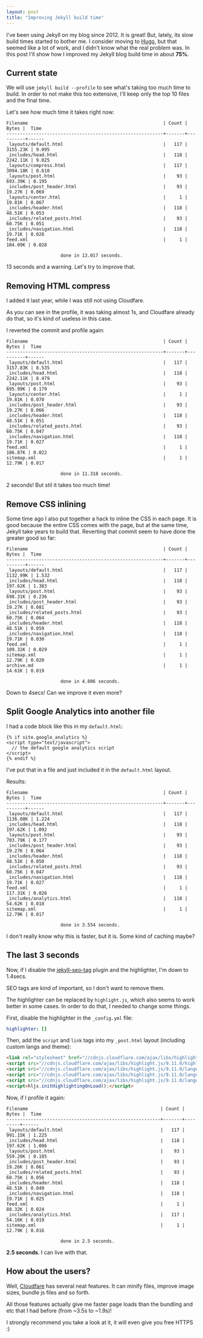 ```yaml
---
layout: post
title: "Improving Jekyll build time"
---
```


I've been using Jekyll on my blog since 2012. It is great!
But, lately, its slow build times started to bother me.
I consider moving to [Hugo], but that seemed like a lot
of work, and I didn't know what the real problem was.
In this post I'll show how I improved my Jekyll blog build time in about
**75%**.

[Hugo]: https://gohugo.io

## Current state

We will use `jekyll build --profile` to see what's taking too much time to
build. In order to not make this too extensive, I'll keep only the top 10
files and the final time.

Let's see how much time it takes right now:

```console
Filename                                                  | Count |    Bytes |  Time
----------------------------------------------------------+-------+----------+------
_layouts/default.html                                     |   117 | 3155.23K | 9.095
_includes/head.html                                       |   118 | 2242.11K | 9.025
_layouts/compress.html                                    |   117 | 3094.18K | 0.610
_layouts/post.html                                        |    93 |  693.39K | 0.195
_includes/post_header.html                                |    93 |   19.27K | 0.069
_layouts/center.html                                      |     1 |   19.81K | 0.067
_includes/header.html                                     |   118 |   48.51K | 0.053
_includes/related_posts.html                              |    93 |   60.75K | 0.051
_includes/navigation.html                                 |   118 |   19.71K | 0.028
feed.xml                                                  |     1 |  104.09K | 0.028

                    done in 13.017 seconds.
```

 13 seconds and a warning. Let's try to improve that.

## Removing HTML compress

I added it last year, while I was still not using Cloudfare.

As you can see in the profile, it was taking almost 1s, and Cloudfare
already do that, so it's kind of useless in this case.

I reverted the commit and profile again:

```console
Filename                                                  | Count |    Bytes |  Time
----------------------------------------------------------+-------+----------+------
_layouts/default.html                                     |   117 | 3157.83K | 8.535
_includes/head.html                                       |   118 | 2242.11K | 8.479
_layouts/post.html                                        |    93 |  695.99K | 0.179
_layouts/center.html                                      |     1 |   19.81K | 0.070
_includes/post_header.html                                |    93 |   19.27K | 0.066
_includes/header.html                                     |   118 |   48.51K | 0.051
_includes/related_posts.html                              |    93 |   60.75K | 0.047
_includes/navigation.html                                 |   118 |   19.71K | 0.027
feed.xml                                                  |     1 |  106.87K | 0.022
sitemap.xml                                               |     1 |   12.79K | 0.017

                    done in 11.318 seconds.
```

2 seconds! But stil it takes too much time!

## Remove CSS inlining

Some time ago I also put together a hack to inline the CSS in each page.
It is good because the entire CSS comes with the page, but at the same time,
Jekyll take years to build that. Reverting that commit seem to have done
the greater good so far:


```console
Filename                                                  | Count |    Bytes |  Time
----------------------------------------------------------+-------+----------+------
_layouts/default.html                                     |   117 | 1132.99K | 1.532
_includes/head.html                                       |   118 |  197.62K | 1.383
_layouts/post.html                                        |    93 |  698.31K | 0.236
_includes/post_header.html                                |    93 |   19.27K | 0.081
_includes/related_posts.html                              |    93 |   60.75K | 0.064
_includes/header.html                                     |   118 |   48.51K | 0.059
_includes/navigation.html                                 |   118 |   19.71K | 0.030
feed.xml                                                  |     1 |  109.32K | 0.029
sitemap.xml                                               |     1 |   12.79K | 0.020
archive.md                                                |     1 |   14.61K | 0.019

                    done in 4.806 seconds.
```

Down to 4secs! Can we improve it even more?

## Split Google Analytics into another file

I had a code block like this in my `default.html`:

```erb
{% if site.google_analytics %}
<script type="text/javascript">
  // the default google analytics script
</script>
{% endif %}
```

I've put that in a file and just included it in the `default.html` layout.

Results:

```console
Filename                                                  | Count |    Bytes |  Time
----------------------------------------------------------+-------+----------+------
_layouts/default.html                                     |   117 | 1136.08K | 1.224
_includes/head.html                                       |   118 |  197.62K | 1.092
_layouts/post.html                                        |    93 |  703.79K | 0.177
_includes/post_header.html                                |    93 |   19.27K | 0.064
_includes/header.html                                     |   118 |   48.51K | 0.050
_includes/related_posts.html                              |    93 |   60.75K | 0.047
_includes/navigation.html                                 |   118 |   19.71K | 0.027
feed.xml                                                  |     1 |  117.31K | 0.026
_includes/analytics.html                                  |   118 |   54.62K | 0.018
sitemap.xml                                               |     1 |   12.79K | 0.017

                    done in 3.554 seconds.
```

I don't really know why this is faster, but it is. Some kind of caching maybe?

## The last 3 seconds

Now, if I disable the [jekyll-seo-tag] plugin and the highlighter, I'm
down to 1.4secs.

SEO tags are kind of important, so I don't want to remove them.

The highlighter can be replaced by `highlight.js`, which also seems to
work better in some cases. In order to do that, I needed to change some
things.

First, disable the highlighter in the `_config.yml` file:

```yaml
highlighter: []
```

Then, add the `script` and `link` tags into my `_post.html` layout
(including custom langs and theme):

```html
<link rel="stylesheet" href="//cdnjs.cloudflare.com/ajax/libs/highlight.js/9.11.0/styles/darcula.min.css">
<script src="//cdnjs.cloudflare.com/ajax/libs/highlight.js/9.11.0/highlight.min.js"></script>
<script src="//cdnjs.cloudflare.com/ajax/libs/highlight.js/9.11.0/languages/go.min.js"></script>
<script src="//cdnjs.cloudflare.com/ajax/libs/highlight.js/9.11.0/languages/erb.min.js"></script>
<script src="//cdnjs.cloudflare.com/ajax/libs/highlight.js/9.11.0/languages/yaml.min.js"></script>
<script>hljs.initHighlightingOnLoad();</script>
```

Now, if I profile it again:

```console
Filename                                                 | Count |   Bytes |  Time
---------------------------------------------------------+-------+---------+------
_layouts/default.html                                    |   117 | 991.15K | 1.225
_includes/head.html                                      |   118 | 197.62K | 1.086
_layouts/post.html                                       |    93 | 559.20K | 0.185
_includes/post_header.html                               |    93 |  19.26K | 0.061
_includes/related_posts.html                             |    93 |  60.75K | 0.056
_includes/header.html                                    |   118 |  48.51K | 0.049
_includes/navigation.html                                |   118 |  19.71K | 0.025
feed.xml                                                 |     1 |  88.32K | 0.024
_includes/analytics.html                                 |   117 |  54.16K | 0.019
sitemap.xml                                              |     1 |  12.79K | 0.016

                    done in 2.5 seconds.
```

**2.5 seconds**. I can live with that.

## How about the users?

Well, [Cloudfare] has several neat features. It can minify files,
improve image sizes, bundle js files and so forth.

All those features actually give me faster page loads than the
bundling and etc that I had before (from ~3.5s to ~1.9s)!

I strongly recommend you take a look at it, it will even give you
free HTTPS :)

[jekyll-seo-tag]: https://github.com/jekyll/jekyll-seo-tag
[Cloudfare]: https://www.cloudflare.com/
